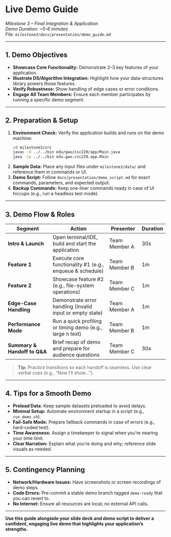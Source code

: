 # Live Demo Guide

*Milestone 3 – Final Integration & Application*  
*Demo Duration: ~5–6 minutes*  
*File: `milestone3/docs/presentation/demo_guide.md`*

---

## 1. Demo Objectives
- **Showcase Core Functionality:** Demonstrate 2–3 key features of your application.  
- **Illustrate DS/Algorithm Integration:** Highlight how your data-structures library powers those features.  
- **Verify Robustness:** Show handling of edge cases or error conditions.  
- **Engage All Team Members:** Ensure each member participates by running a specific demo segment.

---

## 2. Preparation & Setup
1. **Environment Check:** Verify the application builds and runs on the demo machine:  
   ```bash
   cd milestone3/src
   javac -d ../../bin edu/gwu/csc220/app/Main.java
   java -cp ../../bin edu.gwu.csc220.app.Main
   ```  
2. **Sample Data:** Place any input files under `milestone3/data/` and reference them in commands or UI.  
3. **Demo Script:** Follow `docs/presentation/demo_script.md` for exact commands, parameters, and expected output.  
4. **Backup Commands:** Keep one-liner commands ready in case of UI hiccups (e.g., run a headless test mode).

---

## 3. Demo Flow & Roles
| Segment                        | Action                                                      | Presenter       | Duration |
|--------------------------------|-------------------------------------------------------------|-----------------|----------|
| **Intro & Launch**             | Open terminal/IDE, build and start the application          | Team Member A   | 30s      |
| **Feature 1**                  | Execute core functionality #1 (e.g., enqueue & schedule)    | Team Member B   | 1m       |
| **Feature 2**                  | Showcase feature #2 (e.g., file-system operations)          | Team Member C   | 1m       |
| **Edge-Case Handling**         | Demonstrate error handling (invalid input or empty state)   | Team Member A   | 1m       |
| **Performance Mode**           | Run a quick profiling or timing demo (e.g., large n test)    | Team Member B   | 1m       |
| **Summary & Handoff to Q&A**   | Brief recap of demo and prepare for audience questions      | Team Member C   | 30s      |

> **Tip:** Practice transitions so each handoff is seamless. Use clear verbal cues (e.g., “Now I’ll show…”).

---

## 4. Tips for a Smooth Demo
- **Preload Data:** Keep sample datasets preloaded to avoid delays.  
- **Minimal Setup:** Automate environment startup in a script (e.g., `run_demo.sh`).  
- **Fail-Safe Mode:** Prepare fallback commands in case of errors (e.g., hard-coded test).  
- **Time Awareness:** Assign a timekeeper to signal when you’re nearing your time limit.  
- **Clear Narration:** Explain what you’re doing and why; reference slide visuals as needed.

---

## 5. Contingency Planning
- **Network/Hardware Issues:** Have screenshots or screen recordings of demo steps.  
- **Code Errors:** Pre-commit a stable demo branch tagged `demo-ready` that you can revert to.  
- **No Internet:** Ensure all resources are local; no external API calls.

---

**Use this guide alongside your slide deck and demo script to deliver a confident, engaging live demo that highlights your application’s strengths.**

